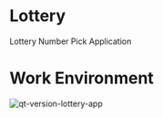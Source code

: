 # Lottery
Lottery Number Pick Application

# Work Environment  
![qt-version-lottery-app](https://github.com/user-attachments/assets/ca3b3a80-2adb-40c3-99d0-ad5c53c2626f)
